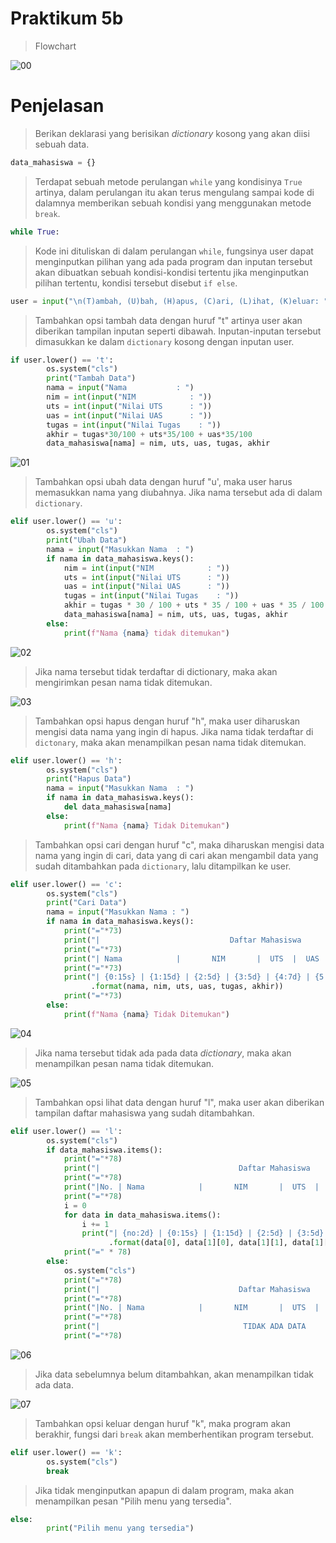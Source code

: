 # Praktikum 5b

> Flowchart  

![00](https://user-images.githubusercontent.com/115614668/207367487-636ccdd4-9065-42de-a645-9a150c6b728d.png)

# Penjelasan
> Berikan deklarasi yang berisikan _dictionary_ kosong yang akan diisi sebuah data.

```python
data_mahasiswa = {}
```

> Terdapat sebuah metode perulangan `while` yang kondisinya `True` artinya, dalam perulangan itu akan terus mengulang sampai kode di dalamnya memberikan sebuah kondisi yang menggunakan metode `break`.

```python
while True:
```

> Kode ini dituliskan di dalam perulangan `while`, fungsinya user dapat menginputkan pilihan yang ada pada program dan inputan tersebut akan dibuatkan sebuah kondisi-kondisi tertentu jika menginputkan pilihan tertentu, kondisi tersebut disebut `if else`.

```python
user = input("\n(T)ambah, (U)bah, (H)apus, (C)ari, (L)ihat, (K)eluar: ")
```

> Tambahkan opsi tambah data dengan huruf "t" artinya user akan diberikan tampilan inputan seperti dibawah. Inputan-inputan tersebut dimasukkan ke dalam `dictionary` kosong dengan inputan user.

```python
if user.lower() == 't':
        os.system("cls")
        print("Tambah Data")
        nama = input("Nama           : ")
        nim = int(input("NIM            : "))
        uts = int(input("Nilai UTS      : "))
        uas = int(input("Nilai UAS      : "))
        tugas = int(input("Nilai Tugas    : "))
        akhir = tugas*30/100 + uts*35/100 + uas*35/100
        data_mahasiswa[nama] = nim, uts, uas, tugas, akhir
```  
![01](https://user-images.githubusercontent.com/115614668/207361233-ce143349-ef89-472e-ab77-bf8545e9c2b3.png)

> Tambahkan opsi ubah data dengan huruf "u', maka user harus memasukkan nama yang diubahnya. Jika nama tersebut ada di dalam `dictionary`.

```python
elif user.lower() == 'u':
        os.system("cls")
        print("Ubah Data")
        nama = input("Masukkan Nama  : ")
        if nama in data_mahasiswa.keys():
            nim = int(input("NIM            : "))
            uts = int(input("Nilai UTS      : "))
            uas = int(input("Nilai UAS      : "))
            tugas = int(input("Nilai Tugas    : "))
            akhir = tugas * 30 / 100 + uts * 35 / 100 + uas * 35 / 100
            data_mahasiswa[nama] = nim, uts, uas, tugas, akhir
        else:
            print(f"Nama {nama} tidak ditemukan")
```  

![02](https://user-images.githubusercontent.com/115614668/207361243-f37086fc-7242-451c-a63b-c6749b7bb67f.png)

> Jika nama tersebut tidak terdaftar di dictionary, maka akan mengirimkan pesan nama tidak ditemukan.

![03](https://user-images.githubusercontent.com/115614668/207362276-8c3436cb-62ae-410d-ad79-515fd73aba42.png)

> Tambahkan opsi hapus dengan huruf "h", maka user diharuskan mengisi data nama yang ingin di hapus. Jika nama tidak terdaftar di `dictonary`, maka akan menampilkan pesan nama tidak ditemukan.

```python
elif user.lower() == 'h':
        os.system("cls")
        print("Hapus Data")
        nama = input("Masukkan Nama  : ")
        if nama in data_mahasiswa.keys():
            del data_mahasiswa[nama]
        else:
            print(f"Nama {nama} Tidak Ditemukan")
```

> Tambahkan opsi cari dengan huruf "c", maka diharuskan mengisi data nama yang ingin di cari, data yang di cari akan mengambil data yang sudah ditambahkan pada `dictionary`, lalu ditampilkan ke user. 

```python
elif user.lower() == 'c':
        os.system("cls")
        print("Cari Data")
        nama = input("Masukkan Nama : ")
        if nama in data_mahasiswa.keys():
            print("="*73)
            print("|                             Daftar Mahasiswa                          |")
            print("="*73)
            print("| Nama            |       NIM       |  UTS  |  UAS  |  Tugas  |  Akhir  |")
            print("="*73)
            print("| {0:15s} | {1:15d} | {2:5d} | {3:5d} | {4:7d} | {5:7.2f} |"
                  .format(nama, nim, uts, uas, tugas, akhir))
            print("="*73)
        else:
            print(f"Nama {nama} Tidak Ditemukan")
```

![04](https://user-images.githubusercontent.com/115614668/207362163-c16a353e-f51a-4488-93f4-87a20512669e.png)  

> Jika nama tersebut tidak ada pada data _dictionary_, maka akan menampilkan pesan nama tidak ditemukan.

![05](https://user-images.githubusercontent.com/115614668/207362174-074c83e1-4124-40d0-8019-cf95e1e7f38d.png)  

> Tambahkan opsi lihat data dengan huruf "l", maka user akan diberikan tampilan daftar mahasiswa yang sudah ditambahkan. 

```python
elif user.lower() == 'l':
        os.system("cls")
        if data_mahasiswa.items():
            print("="*78)
            print("|                               Daftar Mahasiswa                             |")
            print("="*78)
            print("|No. | Nama            |       NIM       |  UTS  |  UAS  |  Tugas  |  Akhir  |")
            print("="*78)
            i = 0
            for data in data_mahasiswa.items():
                i += 1
                print("| {no:2d} | {0:15s} | {1:15d} | {2:5d} | {3:5d} | {4:7d} | {5:7.2f} |"
                      .format(data[0], data[1][0], data[1][1], data[1][2], data[1][3], data[1][4], no=i))
            print("=" * 78)
        else:
            os.system("cls")
            print("="*78)
            print("|                               Daftar Mahasiswa                             |")
            print("="*78)
            print("|No. | Nama            |       NIM       |  UTS  |  UAS  |  Tugas  |  Akhir  |")
            print("="*78)
            print("|                                TIDAK ADA DATA                              |")
            print("="*78)
```

![06](https://user-images.githubusercontent.com/115614668/207362249-19b0b4b1-d68a-4871-a095-12505a90c6ce.png)

> Jika data sebelumnya belum ditambahkan, akan menampilkan tidak ada data.

![07](https://user-images.githubusercontent.com/115614668/207362156-d7be17ad-1eee-44af-bcb9-a91401c71bc9.png)

> Tambahkan opsi keluar dengan huruf "k", maka program akan berakhir, fungsi dari `break` akan memberhentikan program tersebut.

```python
elif user.lower() == 'k':
        os.system("cls")
        break
```

> Jika tidak menginputkan apapun di dalam program, maka akan menampilkan pesan "Pilih menu yang tersedia".

```python
else:
        print("Pilih menu yang tersedia")
```
